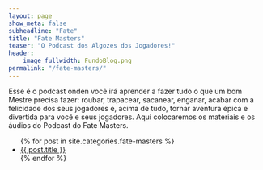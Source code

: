 ```yaml
---
layout: page
show_meta: false
subheadline: "Fate"
title: "Fate Masters"
teaser: "O Podcast dos Algozes dos Jogadores!"
header:
    image_fullwidth: FundoBlog.png
permalink: "/fate-masters/"
---
```


Esse é  o podcast onden você  irá aprender a  fazer tudo o que  um bom
Mestre precisa fazer: roubar, trapacear, sacanear, enganar, acabar com
a  felicidade dos  seus jogadores  e, acima  de tudo,  tornar aventura
épica  e divertida  para você  e seus  jogadores. Aqui  colocaremos os
materiais e os áudios do Podcast do Fate Masters.

<ul>
    {% for post in site.categories.fate-masters %}
    <li><a href="{{ site.url }}{{ post.url }}">{{ post.title }}</a></li>
    {% endfor %}
</ul>
